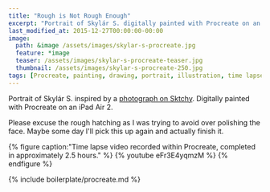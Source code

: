```yaml
---
title: "Rough is Not Rough Enough"
excerpt: "Portrait of Skylár S. digitally painted with Procreate on an iPad."
last_modified_at: 2015-12-27T00:00:00-00:00
image: 
  path: &image /assets/images/skylar-s-procreate.jpg
  feature: *image
  teaser: /assets/images/skylar-s-procreate-teaser.jpg
  thumbnail: /assets/images/skylar-s-procreate-250.jpg
tags: [Procreate, painting, drawing, portrait, illustration, time lapse, black and white, Sktchy]
---
```


Portrait of Skylár S. inspired by a [photograph on Sktchy](http://sktchy.com/hvnEKC ). Digitally painted with Procreate on an iPad Air 2.

Please excuse the rough hatching as I was trying to avoid over polishing the face. Maybe some day I'll pick this up again and actually finish it.

{% figure caption:"Time lapse video recorded within Procreate, completed in approximately 2.5 hours." %}
{% youtube eFr3E4yqmzM %}
{% endfigure %}

{% include boilerplate/procreate.md %}
